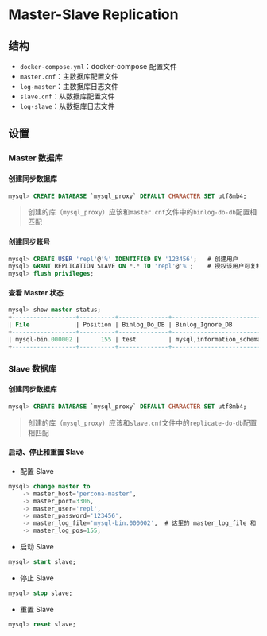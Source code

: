 # Master-Slave Replication

## 结构

- `docker-compose.yml`：docker-compose 配置文件
- `master.cnf`：主数据库配置文件
- `log-master`：主数据库日志文件
- `slave.cnf`：从数据库配置文件
- `log-slave`：从数据库日志文件

## 设置

### Master 数据库

#### 创建同步数据库

```sql
mysql> CREATE DATABASE `mysql_proxy` DEFAULT CHARACTER SET utf8mb4;
```

> 创建的库（`mysql_proxy`）应该和`master.cnf`文件中的`binlog-do-db`配置相匹配

#### 创建同步账号

```sql
mysql> CREATE USER 'repl'@'%' IDENTIFIED BY '123456';   # 创建用户
mysql> GRANT REPLICATION SLAVE ON *.* TO 'repl'@'%';    # 授权该用户可复制给 Slave
mysql> flush privileges;
```

#### 查看 Master 状态

```sql
mysql> show master status;
+------------------+----------+--------------+--------------------------+-------------------+
| File             | Position | Binlog_Do_DB | Binlog_Ignore_DB         | Executed_Gtid_Set |
+------------------+----------+--------------+--------------------------+-------------------+
| mysql-bin.000002 |      155 | test         | mysql,information_schema |                   |
+------------------+----------+--------------+--------------------------+-------------------+
```

### Slave 数据库

#### 创建同步数据库

```sql
mysql> CREATE DATABASE `mysql_proxy` DEFAULT CHARACTER SET utf8mb4;
```

> 创建的库（`mysql_proxy`）应该和`slave.cnf`文件中的`replicate-do-db`配置相匹配

####  启动、停止和重置 Slave

- 配置 Slave

```sql
mysql> change master to
    -> master_host='percona-master',
    -> master_port=3306,
    -> master_user='repl',
    -> master_password='123456',
    -> master_log_file='mysql-bin.000002',  # 这里的 master_log_file 和 master_log_pos 就是配置主数据库查询到的 File 和 Position
    -> master_log_pos=155;
```

- 启动 Slave

```sql
mysql> start slave;
```

- 停止 Slave

```sql
mysql> stop slave;
```

- 重置 Slave

```sql
mysql> reset slave;
```
